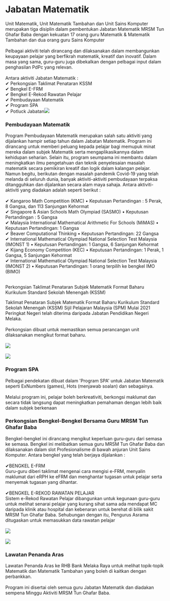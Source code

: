 # Jabatan Matematik

Unit Matematik, Unit Matematik Tambahan dan Unit Sains Komputer merupakan tiga disiplin dalam pembentukan Jabatan Matematik MRSM Tun Ghafar Baba dengan kekuatan 17 orang guru Matematik & Matematik Tambahan dan dua orang guru Sains Komputer\
\
Pelbagai aktiviti telah dirancang dan dilaksanakan dalam membangunkan keupayaan pelajar yang berfikrah matematik, kreatif dan inovatif. Dalam masa yang sama, guru-guru juga dibekalkan dengan pelbagai input dalam penghasilan PdPc yang relevan.\
\
Antara aktiviti Jabatan Matematik :\
✔ Perkongsian Taklimat Penataran KSSM\
✔ Bengkel E-FRM\
✔ Bengkel E-Rekod Rawatan Pelajar\
✔ Pembudayaan Matematik\
✔ Program SPA\
✔ Potluck Jabatan![](http://tgb.mrsm.edu.my/data/akademik/jab-matematik/jab-matematik-prog1.jpg)

### Pembudayaan Matematik

Program Pembudayaan Matematik merupakan salah satu aktiviti yang dijalankan hampir setiap tahun dalam Jabatan Matematik. Program ini dirancang untuk memberi peluang kepada pelajar bagi memupuk minat mereka dalam subjek Matematik serta mengaplikasikannya dalam kehidupan seharian. Selain itu, program seumpama ini membantu dalam meningkatkan ilmu pengetahuan dan teknik penyelesaian masalah matematik secara pemikiran kreatif dan logik dalam kalangan pelajar. Namun begitu, berikutan dengan masalah pandemik Covid-19 yang telah melanda di seluruh dunia, banyak aktiviti-aktiviti pembudayaan terpaksa ditangguhkan dan dijalankan secara alam maya sahaja. Antara aktiviti-aktiviti yang diadakan adalah seperti berikut :\
\
✔ Kangaroo Math Competition (KMC) • Keputusan Pertandingan : 5 Perak, 8 Gangsa, dan 113 Sanjungan Kehormat\
✔ Singapore & Asian Schools Math Olympiad (SASMO) • Keputusan Pertandingan : 5 Gangsa\
✔ Malaysia International Mathematical Arithmetic For Schools (MiMAS) • Keputusan Pertandingan: 1 Gangsa\
✔ Beaver Computational Thinking • Keputusan Pertandingan: 22 Gangsa\
✔ International Mathematical Olympiad National Selection Test Malaysia (IMONST 1) • Keputusan Pertandingan: 1 Gangsa, 6 Sanjungan Kehormat\
✔ Kijang Economy Competition (KEC) • Keputusan Pertandingan: 1 Perak, 1 Gangsa, 5 Sanjungan Kehormat\
✔ International Mathematical Olympiad National Selection Test Malaysia (IMONST 2) • Keputusan Pertandingan: 1 orang terpilih ke bengkel IMO (BIMO)

\
Perkongsian Taklimat Penataran Subjek Matematik Format Baharu Kurikulum Standard Sekolah Menengah (KSSM)

Taklimat Penataran Subjek Matematik Format Baharu Kurikulum Standard Sekolah Menengah (KSSM) Sijil Pelajaran Malaysia (SPM) Mulai 2021 Peringkat Negeri telah diterima daripada Jabatan Pendidikan Negeri Melaka.\
\
Perkongsian dibuat untuk memastikan semua perancangan unit dilaksanakan mengikut format baharu.\
\
![](http://tgb.mrsm.edu.my/data/akademik/jab-matematik/jab-matematik-prog2.jpg)\
\
![](http://tgb.mrsm.edu.my/data/akademik/jab-matematik/jab-matematik-prog3.jpg)

### &#x20;Program SPA

Pelbagai pendekatan dibuat dalam 'Program SPA' untuk Jabatan Matematik seperti ExNumbers (games), Hots (menjawab soalan) dan sebagainya.\
\
Melalui program ini, pelajar boleh berkreativiti, berkongsi maklumat dan secara tidak langsung dapat meningkatkan pemahaman dengan lebih baik dalam subjek berkenaan

### &#x20;Perkongsian Bengkel-Bengkel Bersama Guru MRSM Tun Ghafar Baba

Bengkel-bengkel ini dirancang mengikut keperluan guru-guru dari semasa ke semasa. Bengkel ini melibatkan semua guru MRSM Tun Ghafar Baba dan dilaksanakan dalam slot Profesionalisme di bawah anjuran Unit Sains Komputer. Antara bengkel yang telah berjaya dijalankan :\
\
✔BENGKEL E-FRM\
Guru-guru diberi taklimat mengenai cara mengisi e-FRM, menyalin maklumat dari eRPH ke eFRM dan menghantar tugasan untuk pelajar serta menyemak tugasan yang dihantar.\
\
✔BENGKEL E-REKOD RAWATAN PELAJAR\
Sistem e-Rekod Rawatan Pelajar dibangunkan untuk kegunaan guru-guru untuk melihat senarai pelajar yang kurang sihat sama ada mendapat MC daripada klinik atau hospital dan kebenaran untuk berehat di bilik sakit MRSM Tun Ghafar Baba. Sehubungan dengan itu, Pengurus Asrama ditugaskan untuk memasukkan data rawatan pelajar\
\
![](http://tgb.mrsm.edu.my/data/akademik/jab-matematik/jab-matematik-prog4.jpg)\
\
![](http://tgb.mrsm.edu.my/data/akademik/jab-matematik/jab-matematik-prog5.jpg)

### &#x20;Lawatan Penanda Aras

Lawatan Penanda Aras ke RHB Bank Melaka Raya untuk melihat topik-topik Matematik dan Matematik Tambahan yang boleh di kaitkan dengan perbankkan.\
\
Program ini disertai oleh semua guru Jabatan Matematik dan diadakan sempena Minggu Aktiviti MRSM Tun Ghafar Baba.
